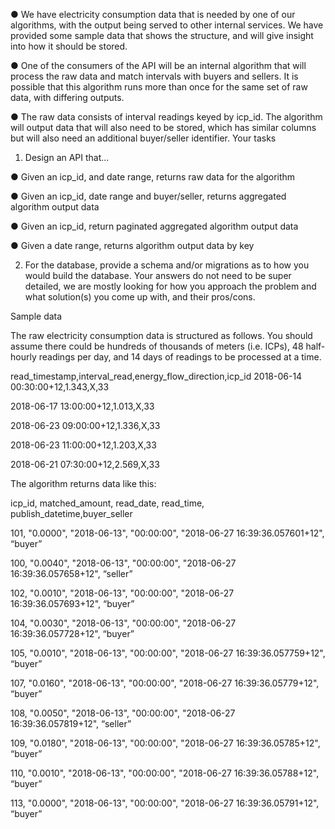 
● We have electricity consumption data that is needed by one of our algorithms, with the output being served to other internal services. We have provided some sample data that shows the structure, and will give insight into how it should be stored.

● One of the consumers of the API will be an internal algorithm that will process the raw data and match intervals with buyers and sellers. It is possible that this algorithm runs more than once for the same set of raw data, with differing outputs.

● The raw data consists of interval readings keyed by icp_id. The algorithm will output data that will also need to be stored, which has similar columns but will also need an additional buyer/seller identifier.
Your tasks

1. Design an API that...

● Given an icp_id, and date range, returns raw data for the algorithm

● Given an icp_id, date range and buyer/seller, returns aggregated algorithm output data

● Given an icp_id, return paginated aggregated algorithm output data

● Given a date range, returns algorithm output data by key

2. For the database, provide a schema and/or migrations as to how you would build the database.
Your answers do not need to be super detailed, we are mostly looking for how you approach the problem and what solution(s) you come up with, and their pros/cons.


Sample data

The raw electricity consumption data is structured as follows. You should assume there could be hundreds of thousands of meters (i.e. ICPs), 48 half-hourly readings per day, and 14 days of readings to be processed at a time.

read_timestamp,interval_read,energy_flow_direction,icp_id
2018-06-14 00:30:00+12,1.343,X,33

2018-06-17 13:00:00+12,1.013,X,33

2018-06-23 09:00:00+12,1.336,X,33

2018-06-23 11:00:00+12,1.203,X,33

2018-06-21 07:30:00+12,2.569,X,33



The algorithm returns data like this:

icp_id, matched_amount, read_date, read_time, publish_datetime,buyer_seller

101, "0.0000", "2018-06-13", "00:00:00", "2018-06-27 16:39:36.057601+12", “buyer”

100, "0.0040", "2018-06-13", "00:00:00", "2018-06-27 16:39:36.057658+12", “seller”

102, "0.0010", "2018-06-13", "00:00:00", "2018-06-27 16:39:36.057693+12", “buyer”

104, "0.0030", "2018-06-13", "00:00:00", "2018-06-27 16:39:36.057728+12", “buyer”

105, "0.0010", "2018-06-13", "00:00:00", "2018-06-27 16:39:36.057759+12", “buyer”

107, "0.0160", "2018-06-13", "00:00:00", "2018-06-27 16:39:36.05779+12", “buyer”

108, "0.0050", "2018-06-13", "00:00:00", "2018-06-27 16:39:36.057819+12", “seller”

109, "0.0180", "2018-06-13", "00:00:00", "2018-06-27 16:39:36.05785+12", “buyer”

110, "0.0010", "2018-06-13", "00:00:00", "2018-06-27 16:39:36.05788+12", “buyer”

113, "0.0000", "2018-06-13", "00:00:00", "2018-06-27 16:39:36.05791+12", “buyer”

